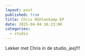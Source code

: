```yaml
---
layout: post
published: true
title: Chris Möhlenkamp EP
date: 2015-04-04 16:23:00
categories: 
  - studio
---
```


Lekker met Chris in de studio, *jeej*!!!